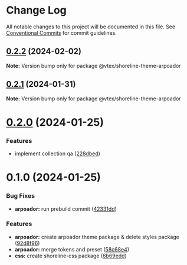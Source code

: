 # Change Log

All notable changes to this project will be documented in this file.
See [Conventional Commits](https://conventionalcommits.org) for commit guidelines.

## [0.2.2](https://github.com/vtex/shoreline/compare/@vtex/shoreline-theme-arpoador@0.2.1...@vtex/shoreline-theme-arpoador@0.2.2) (2024-02-02)

**Note:** Version bump only for package @vtex/shoreline-theme-arpoador

## [0.2.1](https://github.com/vtex/shoreline/compare/@vtex/shoreline-theme-arpoador@0.2.0...@vtex/shoreline-theme-arpoador@0.2.1) (2024-01-31)

**Note:** Version bump only for package @vtex/shoreline-theme-arpoador

# [0.2.0](https://github.com/vtex/shoreline/compare/@vtex/shoreline-theme-arpoador@0.1.0...@vtex/shoreline-theme-arpoador@0.2.0) (2024-01-25)

### Features

- implement collection qa ([228dbed](https://github.com/vtex/shoreline/commit/228dbed8042ec39e9d38b56fe2b96eba6d03d93d))

# 0.1.0 (2024-01-25)

### Bug Fixes

- **arpoador:** run prebuild commit ([42331dd](https://github.com/vtex/shoreline/commit/42331dd48a24f841be70eeb2364900ddca16289a))

### Features

- **arpoador:** create arpoador theme package & delete styles package ([92d8f96](https://github.com/vtex/shoreline/commit/92d8f96a179f6964b29b62c66f91a1a28e89fbee))
- **arpoador:** merge tokens and preset ([58c68e4](https://github.com/vtex/shoreline/commit/58c68e4bd5bdb169692e0195cd659a6a20758748))
- **css:** create shoreline-css package ([6b69edd](https://github.com/vtex/shoreline/commit/6b69edd8daa600deabc386e128e7779f6a6cf952))
